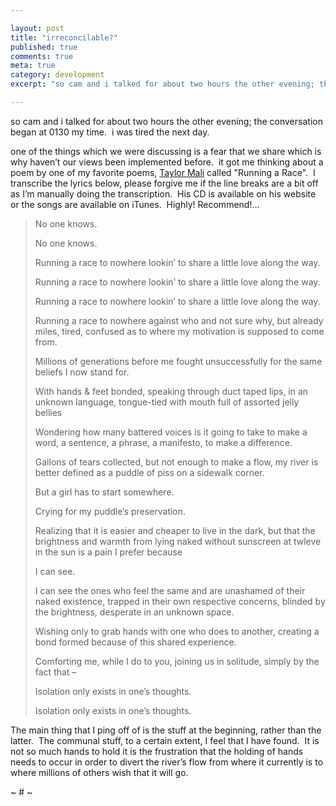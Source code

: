 ```yaml
---

layout: post
title: "irreconcilable?"
published: true
comments: true
meta: true
category: development
excerpt: "so cam and i talked for about two hours the other evening; the conversation began at 0130 my time.  i was tired the next day. "

---
```


so cam and i talked for about two hours the other evening; the conversation began at 0130 my time.  i was tired the next day.  

one of the things which we were discussing is a fear that we share which is why haven’t our views been implemented before.  it got me thinking about a poem by one of my favorite poems, [Taylor Mali][1] called "Running a Race".  I transcribe the lyrics below, please forgive me if the line breaks are a bit off as I’m manually doing the transcription.  His CD is available on his website or the songs are available on iTunes.  Highly! Recommend!…

 [1]: http://www.taylormali.com

> No one knows.
> 
> No one knows.
> 
> Running a race to nowhere lookin’ to share a little love along the way.
> 
> Running a race to nowhere lookin’ to share a little love along the way.
> 
> Running a race to nowhere lookin’ to share a little love along the way.
> 
> Running a race to nowhere against who and not sure why, but already miles, tired, confused as to where my motivation is supposed to come from.
> 
> Millions of generations before me fought unsuccessfully for the same beliefs I now stand for.
> 
> With hands & feet bonded, speaking through duct taped lips, in an unknown language, tongue-tied with mouth full of assorted jelly bellies 
> 
> Wondering how many battered voices is it going to take to make a word, a sentence, a phrase, a manifesto, to make a difference. 
> 
> Gallons of tears collected, but not enough to make a flow, my river is better defined as a puddle of piss on a sidewalk corner.
> 
> But a girl has to start somewhere.
> 
> Crying for my puddle’s preservation.
> 
> Realizing that it is easier and cheaper to live in the dark, but that the brightness and warmth from lying naked without sunscreen at twleve in the sun is a pain I prefer because 
> 
> I can see. 
> 
> I can see the ones who feel the same and are unashamed of their naked existence, trapped in their own respective concerns, blinded by the brightness, desperate in an unknown space.
> 
> Wishing only to grab hands with one who does to another, creating a bond formed because of this shared experience.
> 
> Comforting me, while I do to you, joining us in solitude, simply by the fact that – 
> 
> Isolation only exists in one’s thoughts.  
> 
> Isolation only exists in one’s thoughts.

The main thing that I ping off of is the stuff at the beginning, rather than the latter.  The communal stuff, to a certain extent, I feel that I have found.  It is not so much hands to hold it is the frustration that the holding of hands needs to occur in order to divert the river’s flow from where it currently is to where millions of others wish that it will go.

~ # ~